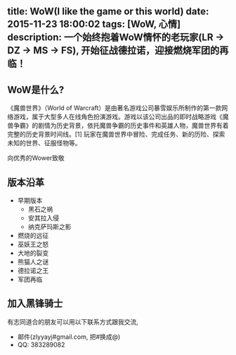 title: WoW(I like the game or this world)
date: 2015-11-23 18:00:02
tags: [WoW, 心情]
description: 一个始终抱着WoW情怀的老玩家(LR -> DZ -> MS -> FS), 开始征战德拉诺，迎接燃烧军团的再临！
---

## WoW是什么?
《魔兽世界》（World of Warcraft）是由著名游戏公司暴雪娱乐所制作的第一款网络游戏，属于大型多人在线角色扮演游戏。游戏以该公司出品的即时战略游戏《魔兽争霸》的剧情为历史背景<!-- more -->，依托魔兽争霸的历史事件和英雄人物，魔兽世界有着完整的历史背景时间线。[1]  玩家在魔兽世界中冒险、完成任务、新的历险、探索未知的世界、征服怪物等。

向优秀的Wower致敬

## 版本沿革

* 早期版本
    *  黑石之祸
    *  安其拉入侵
    *  纳克萨玛斯之影
* 燃烧的远征
* 巫妖王之怒
* 大地的裂变
* 熊猫人之谜
* 德拉诺之王
* 军团再临

## 加入黑锋骑士
有志同道合的朋友可以用以下联系方式跟我交流,

* 邮件(zlyyayj#gmail.com, 把#换成@)
* QQ: 383289082

